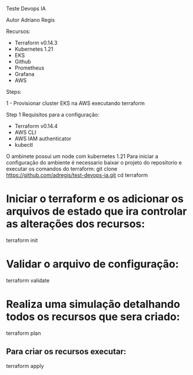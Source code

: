 Teste Devops IA 

Autor Adriano Regis

Recursos:
- Terraform v0.14.3
- Kubernetes 1.21
- EKS
- Github
- Prometheus 
- Grafana
- AWS

Steps:

1 - Provisionar cluster EKS na AWS executando terraform



Step 1
Requisitos para a configuração:
- Terraform v0.14.4
- AWS CLI
- AWS IAM authenticator
- kubectl

O ambinete possui um node com kubernetes 1.21
Para iniciar a configuração do ambiente é necessario baixar o projeto do repositorio e executar os comandos do terraform:
git clone https://github.com/adregis/test-devops-ia.git
cd terraform

# Iniciar o terraform e os adicionar os arquivos de estado que ira controlar as alterações dos recursos:
terraform init

# Validar o arquivo de configuração:
terraform validate

# Realiza uma simulação detalhando todos os recursos que sera criado:
terraform plan

## Para criar os recursos executar:
terraform apply


